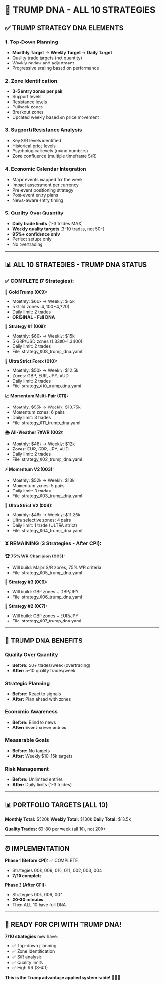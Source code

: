 # 🎯 TRUMP DNA - ALL 10 STRATEGIES

## ✅ TRUMP STRATEGY DNA ELEMENTS

### 1. Top-Down Planning
- **Monthly Target** → **Weekly Target** → **Daily Target**
- Quality trade targets (not quantity)
- Weekly review and adjustment
- Progressive scaling based on performance

### 2. Zone Identification
- **3-5 entry zones per pair**
- Support levels
- Resistance levels
- Pullback zones
- Breakout zones
- Updated weekly based on price movement

### 3. Support/Resistance Analysis
- Key S/R levels identified
- Historical price levels
- Psychological levels (round numbers)
- Zone confluence (multiple timeframe S/R)

### 4. Economic Calendar Integration
- Major events mapped for the week
- Impact assessment per currency
- Pre-event positioning strategy
- Post-event entry plans
- News-aware entry timing

### 5. Quality Over Quantity
- **Daily trade limits** (1-3 trades MAX)
- **Weekly quality targets** (3-10 trades, not 50+)
- **95%+ confidence only**
- Perfect setups only
- No overtrading

---

## 📊 ALL 10 STRATEGIES - TRUMP DNA STATUS

### ✅ COMPLETE (7 Strategies):

**💎 Gold Trump (009):**
- Monthly: $60k → Weekly: $15k
- 5 Gold zones ($4,100-$4,220)
- Daily limit: 2 trades
- **ORIGINAL - Full DNA**

**🥇 Strategy #1 (008):**
- Monthly: $60k → Weekly: $15k
- 5 GBP/USD zones (1.3300-1.3400)
- Daily limit: 2 trades
- File: strategy_008_trump_dna.yaml

**💱 Ultra Strict Forex (010):**
- Monthly: $50k → Weekly: $12.5k
- Zones: GBP, EUR, JPY, AUD
- Daily limit: 2 trades
- File: strategy_010_trump_dna.yaml

**📈 Momentum Multi-Pair (011):**
- Monthly: $55k → Weekly: $13.75k
- Momentum zones: 6 pairs
- Daily limit: 3 trades
- File: strategy_011_trump_dna.yaml

**🌦️ All-Weather 70WR (002):**
- Monthly: $48k → Weekly: $12k
- Zones: EUR, GBP, JPY, AUD
- Daily limit: 2 trades
- File: strategy_002_trump_dna.yaml

**⚡ Momentum V2 (003):**
- Monthly: $52k → Weekly: $13k
- Momentum zones: 5 pairs
- Daily limit: 3 trades
- File: strategy_003_trump_dna.yaml

**💎 Ultra Strict V2 (004):**
- Monthly: $45k → Weekly: $11.25k
- Ultra selective zones: 4 pairs
- Daily limit: 1 trade (ULTRA strict)
- File: strategy_004_trump_dna.yaml

### ⏳ REMAINING (3 Strategies - After CPI):

**🏆 75% WR Champion (005):**
- Will build: Major S/R zones, 75% WR criteria
- File: strategy_005_trump_dna.yaml

**🥉 Strategy #3 (006):**
- Will build: GBP zones + GBP/JPY
- File: strategy_006_trump_dna.yaml

**🥈 Strategy #2 (007):**
- Will build: GBP zones + EUR/JPY
- File: strategy_007_trump_dna.yaml

---

## 🎯 TRUMP DNA BENEFITS

### Quality Over Quantity
- **Before:** 50+ trades/week (overtrading)
- **After:** 5-10 quality trades/week

### Strategic Planning
- **Before:** React to signals
- **After:** Plan ahead with zones

### Economic Awareness
- **Before:** Blind to news
- **After:** Event-driven entries

### Measurable Goals
- **Before:** No targets
- **After:** Weekly $10-15k targets

### Risk Management
- **Before:** Unlimited entries
- **After:** Daily limits (1-3 trades)

---

## 📊 PORTFOLIO TARGETS (ALL 10)

**Monthly Total:** $520k
**Weekly Total:** $130k
**Daily Total:** $18.5k

**Quality Trades:** 60-80 per week (all 10), not 200+

---

## ⏰ IMPLEMENTATION

**Phase 1 (Before CPI):** ✅ COMPLETE
- Strategies 008, 009, 010, 011, 002, 003, 004
- **7/10 complete**

**Phase 2 (After CPI):**
- Strategies 005, 006, 007
- **20-30 minutes**
- Then ALL 10 have full DNA

---

## 🚀 READY FOR CPI WITH TRUMP DNA!

**7/10 strategies** now have:
- ✅ Top-down planning
- ✅ Zone identification
- ✅ S/R analysis
- ✅ Quality limits
- ✅ High RR (3-4:1)

**This is the Trump advantage applied system-wide!** 💎🇺🇸

